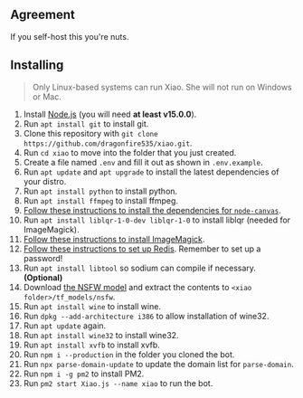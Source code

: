 ## Agreement

If you self-host this you're nuts.

## Installing

> Only Linux-based systems can run Xiao. She will not run on Windows or Mac.

1. Install [Node.js](https://nodejs.org/en/) (you will need **at least v15.0.0**).
2. Run `apt install git` to install git.
3. Clone this repository with `git clone https://github.com/dragonfire535/xiao.git`.
4. Run `cd xiao` to move into the folder that you just created.
5. Create a file named `.env` and fill it out as shown in `.env.example`.
6. Run `apt update` and `apt upgrade` to install the latest dependencies of your distro.
7. Run `apt install python` to install python.
8. Run `apt install ffmpeg` to install ffmpeg.
9. [Follow these instructions to install the dependencies for `node-canvas`](https://github.com/Automattic/node-canvas/wiki/Installation%3A-Ubuntu-and-other-Debian-based-systems).
10. Run `apt install liblqr-1-0-dev liblqr-1-0` to install liblqr (needed for ImageMagick).
11. [Follow these instructions to install ImageMagick](https://www.tecmint.com/install-imagemagick-on-debian-ubuntu/).
12. [Follow these instructions to set up Redis](https://www.digitalocean.com/community/tutorials/how-to-install-and-secure-redis-on-ubuntu-18-04). Remember to set up a password!
13. Run `apt install libtool` so sodium can compile if necessary. **(Optional)**
14. Download [the NSFW model](https://github.com/gantman/nsfw_model) and extract the contents to `<xiao folder>/tf_models/nsfw`.
15. Run `apt install wine` to install wine.
16. Run `dpkg --add-architecture i386` to allow installation of wine32.
17. Run `apt update` again.
18. Run `apt install wine32` to install wine32.
19. Run `apt install xvfb` to install xvfb.
20. Run `npm i --production` in the folder you cloned the bot.
21. Run `npx parse-domain-update` to update the domain list for `parse-domain`.
22. Run `npm i -g pm2` to install PM2.
23. Run `pm2 start Xiao.js --name xiao` to run the bot.
